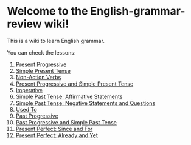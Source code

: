 # Welcome to the English-grammar-review wiki!

This is a wiki to learn English grammar.

You can check the lessons:

1. [Present Progressive](./units/01-present-progressive.md)
2. [Simple Present Tense](./units/02-simple-present-tense.md)
3. [Non-Action Verbs](./units/03-non-action-verbs.md)
4. [Present Progressive and Simple Present Tense](./units/04-present-progressive-and-simple-present-tense.md)
5. [Imperative](./units/05-imperative.md)
6. [Simple Past Tense: Affirmative Statements](./units/06-simple-past-tense-affirmative-statements.md)
7. [Simple Past Tense: Negative Statements and Questions](./units/07-simple-past-tense-negative-statements-and-questions.md)
8. [Used To](./units/08-used-to.md)
9. [Past Progressive](./units/09-past-progressive.md)
10. [Past Progressive and Simple Past Tense](./units/10-past-progressive-and-simple-past-tense.md)
11. [Present Perfect: Since and For](./units/11-present-perfect-since-and-for.md)
12. [Present Perfect: Already and Yet](./units/12-present-perfect-already-and-yet.md)
